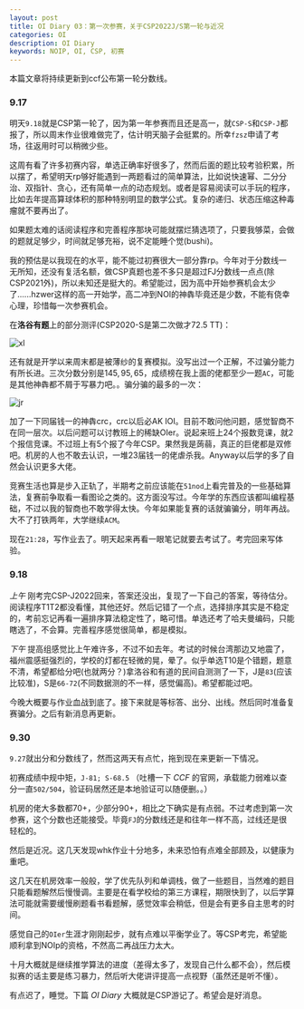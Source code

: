 ```yaml
---
layout: post
title: OI Diary 03：第一次参赛，关于CSP2022J/S第一轮与近况
categories: OI
description: OI Diary
keywords: NOIP, OI, CSP, 初赛
---
```


本篇文章将持续更新到ccf公布第一轮分数线。

### 9.17

明天`9.18`就是CSP第一轮了，因为第一年参赛而且还是高一，就`CSP-S`和`CSP-J`都报了，所以周末作业很难做完了，估计明天脑子会挺累的。所幸`fzsz`申请了考场，往返用时可以稍微少些。

这周有看了许多初赛内容，单选正确率好很多了，然而后面的题比较考验积累，所以摆了，希望明天rp够好能遇到一两题看过的简单算法，比如说快速幂、二分分治、双指针、贪心，还有简单一点的动态规划。或者是容易阅读可以手玩的程序，比如去年提高算球体积的那种特别明显的数学公式。复杂的递归、状态压缩这种毒瘤就不要再出了。

如果题太难的话阅读程序和完善程序那块可能就摆烂猜选项了，只要我够菜，会做的题就足够少，时间就足够充裕，说不定能睡个觉(bushi)。

我的预估是以我现在的水平，能不能过初赛很大一部分靠rp。今年对于分数线一无所知，还没有复活名额，做CSP真题也差不多只是超过FJ分数线一点点(除CSP2021外)，所以未知还是挺大的。希望能过，因为高中开始参赛机会太少了......hzwer这样的高一开始学，高二冲到NOI的神犇毕竟还是少数，不能有侥幸心理，珍惜每一次参赛机会。

在**洛谷有题**上的部分测评(CSP2020-S是第二次做才72.5 TT)：

![xl](https://s2.loli.net/2022/09/17/dC4vV6o7sgYLTBS.png)

还有就是开学以来周末都是被薄纱的复赛模拟。没写出过一个正解，不过骗分能力有所长进。三次分数分别是$145, 95, 65$，成绩榜在我上面的佬都至少一题`AC`，可能是其他神犇都不屑于写暴力吧。。骗分骗的最多的一次：

![jr](https://s2.loli.net/2022/09/17/eM5C2GxImPnfgrs.png)

加了一下同届钱一的神犇crc，crc以后必AK IOI。目前不敢问他问题，感觉智商不在同一层次。以后问题可以讨教班上的稀缺OIer。说起来班上24个报数竞课，就2个报信竞课。不过班上有5个报了今年CSP。果然我是蒟蒻，真正的巨佬都是双修吧。机房的人也不敢去认识，一堆23届钱一的佬虐杀我。Anyway以后学的多了自然会认识更多大佬。

竞赛生活也算是步入正轨了，半期考之前应该能在`51nod`上看完普及的一些基础算法，复赛前争取看一看图论之类的。这方面没写过。今年学的东西应该都叫编程基础，不过以我的智商也不敢学得太快。今年如果能复赛的话就骗骗分，明年再战。大不了打铁两年，大学继续`ACM`。

现在`21:28`，写作业去了。明天起来再看一眼笔记就要去考试了。考完回来写体验。

### 9.18

*上午* 刚考完CSP-J2022回来，答案还没出，复现了一下自己的答案，等待估分。阅读程序T1T2都没看懂，其他还好。然后记错了一个点，选择排序其实是不稳定的，考前忘记再看一遍排序算法稳定性了，略可惜。单选还考了哈夫曼编码，只能瞎选了，不会算。完善程序感觉很简单，都是模拟。

*下午* 提高组感觉比上午难许多，不过不如去年。考试的时候台湾那边又地震了，福州震感挺强烈的，学校的灯都在轻微的晃，晕了。似乎单选T10是个错题，题意不清，希望都给分吧(也就两分？)拿洛谷和有道的民间自测测了一下，J是`83`(应该比较准)，S是`66-72`(不同数据测的不一样，感觉偏高)。希望都能过吧。

今晚大概要与作业血战到底了。接下来就是等标答、出分、出线。然后同时准备复赛骗分。之后有新消息再更新。

### 9.30

`9.27`就出分和分数线了，然而这两天有点忙，拖到现在来更新一下情况。

初赛成绩中规中矩，`J-81; S-68.5` （吐槽一下 $CCF$ 的官网，承载能力弱难以查分一直`502/504`，验证码居然还是本地验证可以随便删。。）

机房的佬大多数都70+，少部分90+，相比之下确实是有点弱。不过考虑到第一次参赛，这个分数也还能接受。毕竟`FJ`的分数线还是和往年一样不高，过线还是很轻松的。

然后是近况。这几天发现whk作业十分地多，未来恐怕有点难全部顾及，以健康为重吧。

这几天在机房效率一般般，学了优先队列和单调栈，做了一些题目，当然难的题目只能看题解然后慢慢调。主要是在看学校给的第三方课程，期限快到了，以后学算法可能就需要缓慢刷题看书看题解，感觉效率会稍低，但是会有更多自主思考的时间。

感觉自己的`OIer`生涯才刚刚起步，就有点难以平衡学业了。等CSP考完，希望能顺利拿到NOIp的资格，不然高二再战压力太大。

十月大概就是继续推学算法的进度（差得太多了，发现自己什么都不会），然后模拟赛的话主要是练习暴力，然后听大佬讲评提高一点视野（虽然还是听不懂）。

有点迟了，睡觉。下篇 $OI\ Diary$ 大概就是CSP游记了。希望会是好消息。